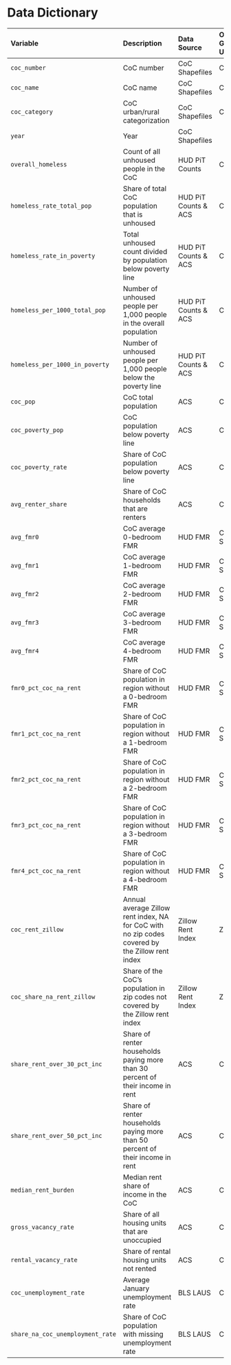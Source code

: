 # Data Dictionary

| Variable                         | Description                                                                                     | Data Source          | Original Geographic Unit  | Creator Target             |
|:---------------------------------|:------------------------------------------------------------------------------------------------|:---------------------|:--------------------------|:---------------------------|
| `coc_number`                     | CoC number                                                                                      | CoC Shapefiles       | CoC                       | coc\_categories            |
| `coc_name`                       | CoC name                                                                                        | CoC Shapefiles       | CoC                       | coc\_categories            |
| `coc_category`                   | CoC urban/rural categorization                                                                  | CoC Shapefiles       | CoC                       | coc\_categories            |
| `year`                           | Year                                                                                            | CoC Shapefiles       |                           | pit\_rates                 |
| `overall_homeless`               | Count of all unhoused people in the CoC                                                         | HUD PiT Counts       | CoC                       | pit\_rates                 |
| `homeless_rate_total_pop`        | Share of total CoC population that is unhoused                                                  | HUD PiT Counts & ACS | CoC & County              | pit\_rates                 |
| `homeless_rate_in_poverty`       | Total unhoused count divided by population below poverty line                                   | HUD PiT Counts & ACS | CoC & County              | pit\_rates                 |
| `homeless_per_1000_total_pop`    | Number of unhoused people per 1,000 people in the overall population                            | HUD PiT Counts & ACS | CoC & County              | pit\_rates                 |
| `homeless_per_1000_in_poverty`   | Number of unhoused people per 1,000 people below the poverty line                               | HUD PiT Counts & ACS | CoC & County              | pit\_rates                 |
| `coc_pop`                        | CoC total population                                                                            | ACS                  | Census Tract              | coc\_populations           |
| `coc_poverty_pop`                | CoC population below poverty line                                                               | ACS                  | Census Tract              | coc\_populations           |
| `coc_poverty_rate`               | Share of CoC population below poverty line                                                      | ACS                  | Census Tract              | coc\_populations           |
| `avg_renter_share`               | Share of CoC households that are renters                                                        | ACS                  | County                    | coc\_renter\_shares        |
| `avg_fmr0`                       | CoC average 0-bedroom FMR                                                                       | HUD FMR              | County/County Subdivision | coc\_fmr                   |
| `avg_fmr1`                       | CoC average 1-bedroom FMR                                                                       | HUD FMR              | County/County Subdivision | coc\_fmr                   |
| `avg_fmr2`                       | CoC average 2-bedroom FMR                                                                       | HUD FMR              | County/County Subdivision | coc\_fmr                   |
| `avg_fmr3`                       | CoC average 3-bedroom FMR                                                                       | HUD FMR              | County/County Subdivision | coc\_fmr                   |
| `avg_fmr4`                       | CoC average 4-bedroom FMR                                                                       | HUD FMR              | County/County Subdivision | coc\_fmr                   |
| `fmr0_pct_coc_na_rent`           | Share of CoC population in region without a 0-bedroom FMR                                       | HUD FMR              | County/County Subdivision | coc\_fmr                   |
| `fmr1_pct_coc_na_rent`           | Share of CoC population in region without a 1-bedroom FMR                                       | HUD FMR              | County/County Subdivision | coc\_fmr                   |
| `fmr2_pct_coc_na_rent`           | Share of CoC population in region without a 2-bedroom FMR                                       | HUD FMR              | County/County Subdivision | coc\_fmr                   |
| `fmr3_pct_coc_na_rent`           | Share of CoC population in region without a 3-bedroom FMR                                       | HUD FMR              | County/County Subdivision | coc\_fmr                   |
| `fmr4_pct_coc_na_rent`           | Share of CoC population in region without a 4-bedroom FMR                                       | HUD FMR              | County/County Subdivision | coc\_fmr                   |
| `coc_rent_zillow`                | Annual average Zillow rent index, NA for CoC with no zip codes covered by the Zillow rent index | Zillow Rent Index    | Zip Code                  | coc\_zillow\_rent          |
| `coc_share_na_rent_zillow`       | Share of the CoC’s population in zip codes not covered by the Zillow rent index                 | Zillow Rent Index    | Zip Code                  | coc\_zillow\_rent          |
| `share_rent_over_30_pct_inc`     | Share of renter households paying more than 30 percent of their income in rent                  | ACS                  | Census Tract              | coc\_rent\_burdened\_share |
| `share_rent_over_50_pct_inc`     | Share of renter households paying more than 50 percent of their income in rent                  | ACS                  | Census Tract              | coc\_rent\_burdened\_share |
| `median_rent_burden`             | Median rent share of income in the CoC                                                          | ACS                  | Census Tract              | coc\_rent\_burdened\_share |
| `gross_vacancy_rate`             | Share of all housing units that are unoccupied                                                  | ACS                  | Census Tract              | coc\_rental\_vacancy\_rate |
| `rental_vacancy_rate`            | Share of rental housing units not rented                                                        | ACS                  | Census Tract              | coc\_rental\_vacancy\_rate |
| `coc_unemployment_rate`          | Average January unemployment rate                                                               | BLS LAUS             | County                    | coc\_unemployment\_rate    |
| `share_na_coc_unemployment_rate` | Share of CoC population with missing unemployment rate                                          | BLS LAUS             | County                    | coc\_unemployment\_rate    |
